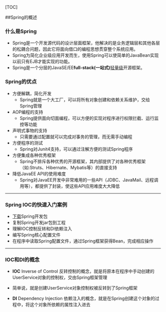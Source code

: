 [TOC]

##Spring的概述

### 什么是Spring

+ Spring是一个开发源代码的设计层面框架，他解决的是业务逻辑层和其他各层的松耦合问题，因此它将面向借口的编程思想贯穿整个系统应用。
+ Spring为简化企业级应用开发而生，使用Spring可以使简单的JavaBean实现以前只有EJB才能实现的功能。
+ Spring是一个分层的JavaSE/EE**full-stack(一站式)**[轻量级](https://baike.baidu.com/item/%E8%BD%BB%E9%87%8F%E7%BA%A7/10002835)开源框架。

### Spring的优点

+ 方便解耦，简化开发
  - Spring就是一个大工厂，可以将所有对象创建和依赖关系维护，交给Spring管理
+ AOP编程的支持
  - Spring提供面向切面编程，可以方便的实现对程序进行权限拦截、运行监控等功能
+ 声明式事物的支持
  - 只需要通过配置就可以完成对事务的管理，而无需手动编程
+ 方便程序的测试
  - Spring对Junit4支持，可以通过注解方便的测试Spring程序
+ 方便集成各种优秀框架
  - Spring不排斥各种优秀的开源框架，其内部提供了对各种优秀框架（如:Struts、Hibernate、Mybatis等）的直接支持
+ 降低JavaEE API的使用难度
  - Spring对JavaEE开发中非常难用的一些API（JDBC、JavaMail、远程调用等），都提供了封装，使这些API应用难度大大降低

----

### Spring IOC的快速入门案例

+ [下载](https://repo.spring.io/libs-release-local/org/springframework/spring/)Spring开发包
+ 复制Spring开发jar包到工程
+ 理解IOC控制反转和DI依赖注入
+ 编写Spring核心配置文件
+ 在程序中读取Spring配置文件，通过Spring框架获得Bean，完成相应操作

---

### IOC和DI的概念

+ **IOC** Inverse of Control 反转控制的概念，就是将原本在程序中手动创建的UserService对象的控制权，交由Spring框架管理

+ 简单说，就是创建UserService对象控制权被反转到了Spring框架

+ **DI** Dependency Injection 依赖注入的概念，就是在Spring创建这个对象的过程中，将这个对象所依赖的属性注入进去

  